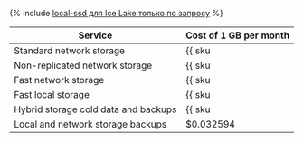{% include [local-ssd для Ice Lake только по запросу](../../_includes/ice-lake-local-ssd-note.md) %}

| Service                         | Cost of 1 GB per month                                              |
|---------------------------------|---------------------------------------------------------------------|
| Standard network storage        | {{ sku|USD|mdb.cluster.network-hdd.ch|month|string }}               |
| Non-replicated network storage  | {{ sku|USD|mdb.cluster.network-ssd-nonreplicated.ch|month|string }} |
| Fast network storage            | {{ sku|USD|mdb.cluster.network-nvme.ch|month|string }}              |
| Fast local storage              | {{ sku|USD|mdb.cluster.local-nvme.ch|month|string }}                |
| Hybrid storage cold data and backups  | {{ sku|USD|storage.bucket.used_space.standard|pricingRate.720|month|string }} |
| Local and network storage backups  | $0.032594                                                           |

